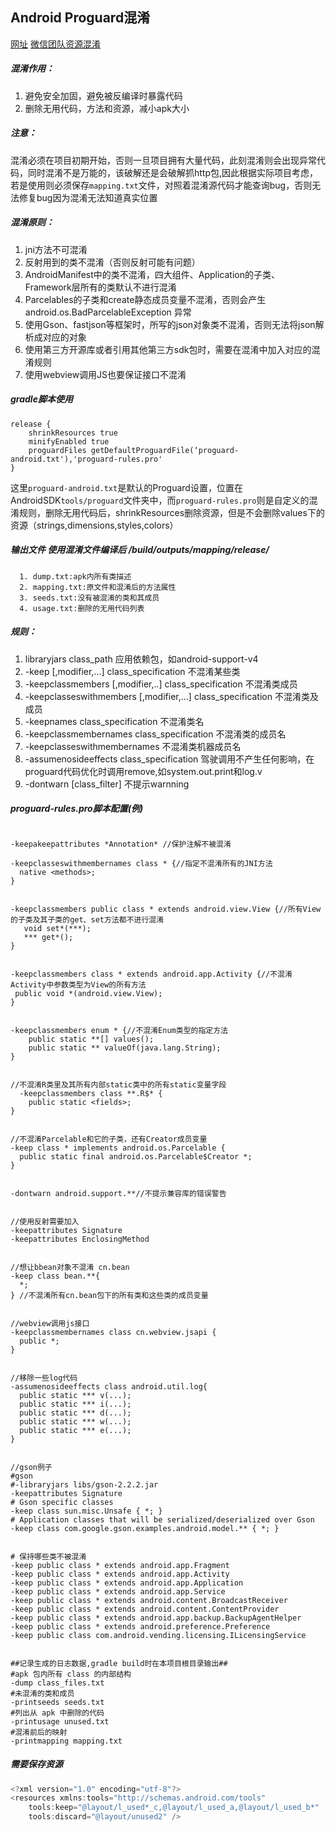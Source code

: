 ## Android Proguard混淆
[网址](https://developer.android.com/studio/build/shrink-code.html)
[微信团队资源混淆](http://mp.weixin.qq.com/s?__biz=MzAwNDY1ODY2OQ==&mid=208135658&idx=1&sn=ac9bd6b4927e9e82f9fa14e396183a8f#rd)

##### 混淆作用：
  1. 避免安全加固，避免被反编译时暴露代码
  2. 删除无用代码，方法和资源，减小apk大小



##### 注意：
混淆必须在项目初期开始，否则一旦项目拥有大量代码，此刻混淆则会出现异常代码，同时混淆不是万能的，该破解还是会破解抓http包,因此根据实际项目考虑，若是使用则必须保存`mapping.txt`文件，对照着混淆源代码才能查询bug，否则无法修复bug因为混淆无法知道真实位置



##### 混淆原则：
  1. jni方法不可混淆
  2. 反射用到的类不混淆（否则反射可能有问题）
  3. AndroidManifest中的类不混淆，四大组件、Application的子类、Framework层所有的类默认不进行混淆
  4. Parcelables的子类和create静态成员变量不混淆，否则会产生 android.os.BadParcelableException 异常
  5. 使用Gson、fastjson等框架时，所写的json对象类不混淆，否则无法将json解析成对应的对象
  6. 使用第三方开源库或者引用其他第三方sdk包时，需要在混淆中加入对应的混淆规则
  7. 使用webview调用JS也要保证接口不混淆



##### gradle脚本使用
```
release {
    shrinkResources true
    minifyEnabled true
    proguardFiles getDefaultProguardFile(‘proguard-android.txt'),'proguard-rules.pro'
}
```
这里`proguard-android.txt`是默认的Proguard设置，位置在AndroidSDK`tools/proguard`文件夹中，而`proguard-rules.pro`则是自定义的混淆规则，删除无用代码后，shrinkResources删除资源，但是不会删除values下的资源（strings,dimensions,styles,colors）

##### 输出文件 使用混淆文件编译后 <module-name>/build/outputs/mapping/release/
```
  1. dump.txt:apk内所有类描述
  2. mapping.txt:原文件和混淆后的方法属性
  3. seeds.txt:没有被混淆的类和其成员
  4. usage.txt:删除的无用代码列表
```


##### 规则：
  1. libraryjars class_path 应用依赖包，如android-support-v4
  2. -keep [,modifier,...] class_specification 不混淆某些类
  3. -keepclassmembers [,modifier,..] class_specification 不混淆类成员
  4. -keepclasseswithmembers [,modifier,...] class_specification 不混淆类及成员
  5. -keepnames class_specification 不混淆类名
  6. -keepclassmembernames class_specification 不混淆类的成员名
  7. -keepclasseswithmembernames 不混淆类机器成员名
  8. -assumenosideeffects class_specification 驾驶调用不产生任何影响，在proguard代码优化时调用remove,如system.out.print和log.v
  9. -dontwarn [class_filter] 不提示warnning



##### proguard-rules.pro脚本配置(例)
```

-keepakeepattributes *Annotation* //保护注解不被混淆

-keepclasseswithmembernames class * {//指定不混淆所有的JNI方法  
  native <methods>;  
}  


-keepclassmembers public class * extends android.view.View {//所有View的子类及其子类的get、set方法都不进行混淆  
   void set*(***);  
   *** get*();  
}  


-keepclassmembers class * extends android.app.Activity {//不混淆Activity中参数类型为View的所有方法  
 public void *(android.view.View);  
}  


-keepclassmembers enum * {//不混淆Enum类型的指定方法  
    public static **[] values();  
    public static ** valueOf(java.lang.String);  
}  


//不混淆R类里及其所有内部static类中的所有static变量字段  
  -keepclassmembers class **.R$* {  
    public static <fields>;  
}  


//不混淆Parcelable和它的子类，还有Creator成员变量  
-keep class * implements android.os.Parcelable {  
  public static final android.os.Parcelable$Creator *;  
}  


-dontwarn android.support.**//不提示兼容库的错误警告


//使用反射需要加入
-keepattributes Signature  
-keepattributes EnclosingMethod


//想让bbean对象不混淆 cn.bean
-keep class bean.**{
  *;
} //不混淆所有cn.bean包下的所有类和这些类的成员变量


//webview调用js接口
-keepclassmembernames class cn.webview.jsapi {
  public *;
}


//移除一些log代码
-assumenosideeffects class android.util.log{
  public static *** v(...);  
  public static *** i(...);  
  public static *** d(...);  
  public static *** w(...);  
  public static *** e(...);  
}


//gson例子
#gson
#-libraryjars libs/gson-2.2.2.jar
-keepattributes Signature
# Gson specific classes
-keep class sun.misc.Unsafe { *; }
# Application classes that will be serialized/deserialized over Gson
-keep class com.google.gson.examples.android.model.** { *; }


# 保持哪些类不被混淆
-keep public class * extends android.app.Fragment
-keep public class * extends android.app.Activity
-keep public class * extends android.app.Application
-keep public class * extends android.app.Service
-keep public class * extends android.content.BroadcastReceiver
-keep public class * extends android.content.ContentProvider
-keep public class * extends android.app.backup.BackupAgentHelper
-keep public class * extends android.preference.Preference
-keep public class com.android.vending.licensing.ILicensingService


##记录生成的日志数据,gradle build时在本项目根目录输出##
#apk 包内所有 class 的内部结构
-dump class_files.txt
#未混淆的类和成员
-printseeds seeds.txt
#列出从 apk 中删除的代码
-printusage unused.txt
#混淆前后的映射
-printmapping mapping.txt

```


##### 需要保存资源
```gradle
<?xml version="1.0" encoding="utf-8"?>
<resources xmlns:tools="http://schemas.android.com/tools"
    tools:keep="@layout/l_used*_c,@layout/l_used_a,@layout/l_used_b*"
    tools:discard="@layout/unused2" />

```
